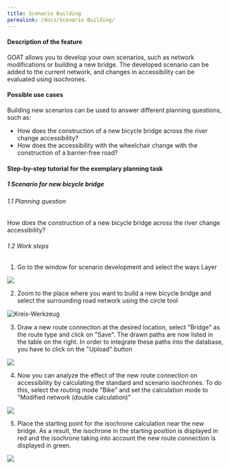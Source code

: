 ```yaml
---
title: Scenario Building
permalink: /docs/Scenario Building/
---
```


#### Description of the feature
GOAT allows you to develop your own scenarios, such as network modifications or building a new bridge. The developed scenario can be added to the current network, and changes in accessibility can be evaluated using isochrones. 

#### Possible use cases
Building new scenarios can be used to answer different planning questions, such as:
- How does the construction of a new bicycle bridge across the river change accessibility?
- How does the accessibility with the wheelchair change with the construction of a barrier-free road? 


#### Step-by-step tutorial for the exemplary planning task
##### 1 Scenario for new bicycle bridge
###### 1.1 Planning question
How does the construction of a new bicycle bridge across the river change accessibility?
###### 1.2 Work steps
1. Go to the window for scenario development and select the ways Layer
<img class="img-responsive" src="../../img/Docs/training materials/Scenario_building/scenario_ways.png">


2. Zoom to the place where you want to build a new bicycle bridge and select the surrounding road network using the circle tool
<img class="img-responsive" src="../../img/Docs/training materials/Scenario_building/circle_scenario.png" title="Kreis-Werkzeug">

3. Draw a new route connection at the desired location, select "Bridge" as the route type and click on "Save". The drawn paths are now listed in the table on the right. In order to integrate these paths into the database, you have to click on the "Upload" button
<img class="img-responsive" src="../../img/Docs/training materials/Scenario_building/bridge_building.png">

4. Now you can analyze the effect of the new route connection on accessibility by calculating the standard and scenario isochrones. To do this, select the routing mode "Bike" and set the calculation mode to "Modified network (double calculation)"
<img class="img-responsive" src="../../img/Docs/training materials/Scenario_building/modified_network.png">

5. Place the starting point for the isochrone calculation near the new bridge. As a result, the isochrone in the starting position is displayed in red and the isochrone taking into account the new route connection is displayed in green.
<img class="img-responsive" src="../../img/Docs/training materials/Scenario_building/result-isochrone.png">







 